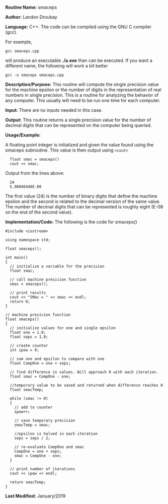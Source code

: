 
**Routine Name:**           smaceps

**Author:** Landon Droubay

**Language:** C++. The code can be compiled using the GNU C compiler (gcc).

For example,

    gcc smaceps.cpp

will produce an executable **./a.exe** than can be executed. If you want a different name, the following will work a bit
better

    gcc -o smaceps smaceps.cpp

**Description/Purpose:** This routine will compute the single precision value for the machine epsilon or the number of digits
in the representation of real numbers in single precision. This is a routine for analyzing the behavior of any computer. This
usually will need to be run one time for each computer.

**Input:** There are no inputs needed in this case. 

**Output:** This routine returns a single precision value for the number of decimal digits that can be represented on the
computer being queried.

**Usage/Example:**

A floating point integer is initialized and given the value found using the smaceps subroutine. This value is then output using `<cout>`

      float smac = smaceps()
      cout << smac;

Output from the lines above:

      24   
      5.96046448E-08

The first value (24) is the number of binary digits that define the machine epsilon and the second is related to the
decimal version of the same value. The number of decimal digits that can be represented is roughly eight (E-08 on the
end of the second value).

**Implementation/Code:** The following is the code for smaceps()

```c_cpp
#include <iostream>

using namespace std;

float smaceps();

int main()
{
  // initialize a variable for the precision
  float smac;

  // call machine presicion function
  smac = smaceps();

  // print results
  cout << "SMac = " << smac << endl;
  return 0;
}

// machine presicion function
float smaceps()
{ 
  // initialize values for one and single epsilon
  float one = 1.0;
  float seps = 1.0;

  // create counter
  int ipow = 0;

  // sum one and epsilon to compare with one
  float CompOne = one + seps;
  
  // find difference in values. Will approach 0 with each iteration.
  float smac = CompOne - one;
  
  //temporary value to be saved and returned when difference reaches 0
  float smacTemp;

  while (smac != 0)
  {
    // add to counter
    ipow++;
    
    // save temporary precision
    smacTemp = smac;
    
    //epsilon is halved in each iteration
    seps = seps / 2;
   
    // re-evaluate CompOne and smac
    CompOne = one + seps;
    smac = CompOne - one;
  }
  
  // print number of iterations
  cout << ipow << endl;

  return smacTemp;
}
```
**Last Modified:** January/2019

